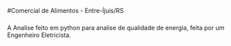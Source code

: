 #Comercial de Alimentos - Entre-Íjuis/RS

###
A Analise feito em python para analise de qualidade de energia, feita por um Engenheiro Eletricista.

